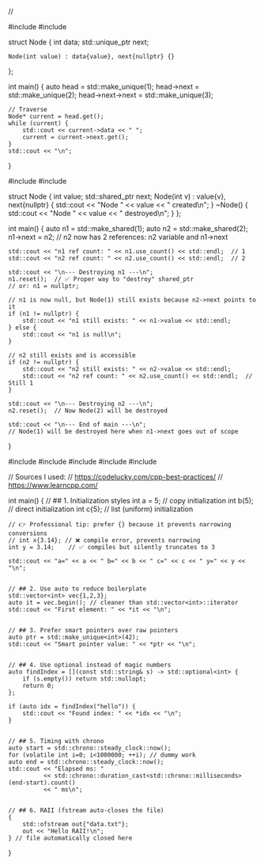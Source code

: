 // 










#include <iostream>
#include <memory>

struct Node {
    int data;
    std::unique_ptr<Node> next;

    Node(int value) : data{value}, next{nullptr} {}
};

int main() {
    auto head = std::make_unique<Node>(1);
    head->next = std::make_unique<Node>(2);
    head->next->next = std::make_unique<Node>(3);

    // Traverse
    Node* current = head.get();
    while (current) {
        std::cout << current->data << " ";
        current = current->next.get();
    }
    std::cout << "\n";
}


#include <iostream>
#include <memory>

struct Node {
    int value;
    std::shared_ptr<Node> next;
    Node(int v) : value{v}, next{nullptr} {
        std::cout << "Node " << value << " created\n";
    }
    ~Node() {
        std::cout << "Node " << value << " destroyed\n";
    }
};

int main() {
    auto n1 = std::make_shared<Node>(1);
    auto n2 = std::make_shared<Node>(2);
    n1->next = n2;  // n2 now has 2 references: n2 variable and n1->next
    
    std::cout << "n1 ref count: " << n1.use_count() << std::endl;  // 1
    std::cout << "n2 ref count: " << n2.use_count() << std::endl;  // 2
    
    std::cout << "\n--- Destroying n1 ---\n";
    n1.reset();  // ✅ Proper way to "destroy" shared_ptr
    // or: n1 = nullptr;
    
    // n1 is now null, but Node(1) still exists because n2->next points to it
    if (n1 != nullptr) {
        std::cout << "n1 still exists: " << n1->value << std::endl;
    } else {
        std::cout << "n1 is null\n";
    }
    
    // n2 still exists and is accessible
    if (n2 != nullptr) {
        std::cout << "n2 still exists: " << n2->value << std::endl;
        std::cout << "n2 ref count: " << n2.use_count() << std::endl;  // Still 1
    }
    
    std::cout << "\n--- Destroying n2 ---\n";
    n2.reset();  // Now Node(2) will be destroyed
    
    std::cout << "\n--- End of main ---\n";
    // Node(1) will be destroyed here when n1->next goes out of scope
}


#include <iostream>
#include <vector>
#include <optional>
#include <chrono>
#include <fstream>

// Sources I used:
// https://codelucky.com/cpp-best-practices/
// https://www.learncpp.com/

int main() {
    // ## 1. Initialization styles
    int a = 5;      // copy initialization
    int b(5);       // direct initialization
    int c{5};       // list (uniform) initialization
    
    // 👉 Professional tip: prefer {} because it prevents narrowing conversions
    // int x{3.14}; // ❌ compile error, prevents narrowing
    int y = 3.14;    // ✅ compiles but silently truncates to 3

    std::cout << "a=" << a << " b=" << b << " c=" << c << " y=" << y << "\n";


    // ## 2. Use auto to reduce boilerplate
    std::vector<int> vec{1,2,3};
    auto it = vec.begin(); // cleaner than std::vector<int>::iterator
    std::cout << "First element: " << *it << "\n";


    // ## 3. Prefer smart pointers over raw pointers
    auto ptr = std::make_unique<int>(42);
    std::cout << "Smart pointer value: " << *ptr << "\n";


    // ## 4. Use optional instead of magic numbers
    auto findIndex = [](const std::string& s) -> std::optional<int> {
        if (s.empty()) return std::nullopt;
        return 0;
    };

    if (auto idx = findIndex("hello")) {
        std::cout << "Found index: " << *idx << "\n";
    }


    // ## 5. Timing with chrono
    auto start = std::chrono::steady_clock::now();
    for (volatile int i=0; i<1000000; ++i); // dummy work
    auto end = std::chrono::steady_clock::now();
    std::cout << "Elapsed ms: "
              << std::chrono::duration_cast<std::chrono::milliseconds>(end-start).count()
              << " ms\n";


    // ## 6. RAII (fstream auto-closes the file)
    {
        std::ofstream out{"data.txt"};
        out << "Hello RAII!\n";
    } // file automatically closed here
}


